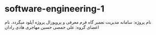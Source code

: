# software-engineering-1
نام پروژه: سامانه مدیریت تعمیر گاه
فرم معرفی و پروپوزال پروژه آپلود میگردد.
نام اعضای گروه:
علی حمصی
حسین مهاجری
هادی رادان

